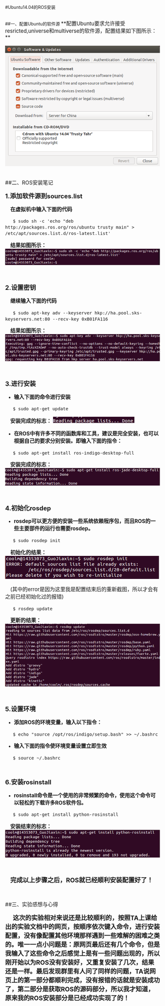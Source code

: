 #Ubuntu14.04的ROS安装


<br/>
##一、配置Ubuntu的软件源

<big>
**配置Ubuntu要求允许接受resricted,universe和multiverse的软件源，配置结果如下图所示：**

![](https://github.com/oguriguoguo/ES2016_14353073/blob/master/0.png?raw=true)

<br/>
##二、ROS安装笔记

**<big>1.添加软件源到sources.list</big>**

&#8195;**在虚拟机中输入下面的代码**

&#8195;&#8194;`$ sudo sh -c 'echo "deb http://packages.ros.org/ros/ubuntu trusty main" > /etc/apt/sources.list.d/ros-latest.list'`

&#8195;**结果如图所示：**
![](https://github.com/oguriguoguo/ES2016_14353073/blob/master/1.png?raw=true)

<br/>

**<big>2.设置密钥</big>**

&#8195;**继续输入下面的代码**

&#8195;&#8194;`$ sudo apt-key adv --keyserver hkp://ha.pool.sks-keyservers.net:80 --recv-key 0xB01FA116`

&#8195;**结果如图所示：**
![](https://github.com/oguriguoguo/ES2016_14353073/blob/master/2.png?raw=true)

<br/>

**<big>3.进行安装</big>**

+ **输入下面的命令进行安装**

&#8195;&#8194;`$ sudo apt-get update`

&#8195;**安装完成的标志：**
![](https://github.com/oguriguoguo/ES2016_14353073/blob/master/3.png?raw=true)

+ **在ROS中有许多不同的函数库和工具，建议是完全安装，也可以根据自己的要求分别安装。即输入下面的指令：**

&#8195;&#8194;`$ sudo apt-get install ros-indigo-desktop-full`

&#8195;**安装完成的标志：**
![](https://github.com/oguriguoguo/ES2016_14353073/blob/master/4.png?raw=true)

<br/>

**<big>4.初始化rosdep</big>**

+ **rosdep可以更方便的安装一些系统依赖程序包，而且ROS的一些主要部件的运行也需要rosdep。**

&#8195;&#8194;`$ sudo rosdep init`

&#8195;**初始化的结果：**![](https://github.com/oguriguoguo/ES2016_14353073/blob/master/5.png?raw=true)

&#8195;(其中的error是因为这里我是配置结束后的重新截图，所以才会有之前已经初始化过的报错)

&#8195;&#8194;`$ rosdep update`

&#8195;**更新的结果：**![](https://github.com/oguriguoguo/ES2016_14353073/blob/master/6.png?raw=true)

<br/>

**<big>5.设置环境</big>**

+ **添加ROS的环境变量，输入以下指令：**

&#8195;&#8194;`$ echo "source /opt/ros/indigo/setup.bash" >> ~/.bashrc`

+ **输入下面的指令使环境变量设置立即生效**

&#8195;&#8194;`$ source ~/.bashrc`

<br/>

**<big>6.安装rosinstall</big>**

+ **rosinstall命令是一个使用的非常频繁的命令，使用这个命令可以轻松的下载许多ROS软件包。**

&#8195;&#8194;`$ sudo apt-get install python-rosinstall`

&#8195;**安装结束的标志：**![](https://github.com/oguriguoguo/ES2016_14353073/blob/master/7.png?raw=true)

<br/>

&#8195;**<big>完成以上步骤之后，ROS就已经顺利安装配置好了！</big>**

<br/>

##三、实验感想与心得

**<big>&#8195; 这次的实验相对来说还是比较顺利的，按照TA上课给出的实验文档中的网页，按顺序依次键入命令，进行安装配置，没有像配置其他环境那样遇到一些难解的困难之类的。唯一一点小问题是：原网页最后还有几个命令，但是我输入了这些命令之后感觉上是有一些问题出现的，所以刚开始以为ROS没有安装好，又重复安装了几次，结果还是一样。最后发现群里有人问了同样的问题，TA说网页上的第一部分都顺利完成，没有报错的话就是安装成功了，第二部分是获取ROS的源码部分，所以我才知道，原来我的ROS安装部分是已经成功实现了的！</big>**
